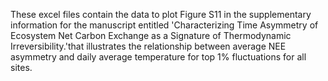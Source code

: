 These excel files contain the data to plot Figure S11 in the supplementary information for the manuscript entitled 'Characterizing Time Asymmetry of Ecosystem Net Carbon Exchange as a Signature of Thermodynamic Irreversibility.'that illustrates the relationship between average NEE asymmetry and daily average temperature for top 1% fluctuations for all sites. 
